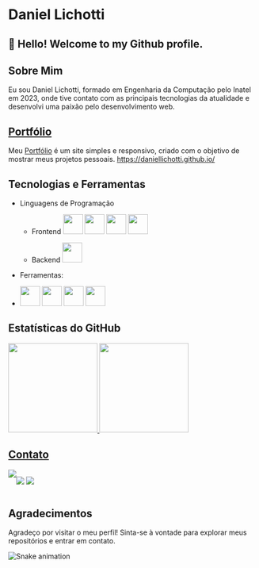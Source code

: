# Daniel Lichotti

## 👋 Hello! Welcome to my Github profile.

## Sobre Mim

Eu sou Daniel Lichotti, formado em Engenharia da Computação pelo Inatel em 2023, onde tive contato com as principais tecnologias da atualidade e desenvolvi uma paixão pelo desenvolvimento web.

## [Portfólio](https://daniellichotti.github.io/)

Meu [Portfólio](https://daniellichotti.github.io/) é um site simples e responsivo, criado com o objetivo de mostrar meus projetos pessoais.
https://daniellichotti.github.io/

## Tecnologias e Ferramentas

-   Linguagens de Programação

    -   Frontend
        [<img src="https://cdn.jsdelivr.net/gh/devicons/devicon/icons/html5/html5-original.svg" width="40" height="40"/>](https://developer.mozilla.org/en-US/docs/Glossary/HTML5)
        [<img src="https://cdn.jsdelivr.net/gh/devicons/devicon/icons/css3/css3-original.svg" width="40" height="40" />](https://developer.mozilla.org/en-US/docs/Web/CSS)
        [<img src="https://cdn.jsdelivr.net/gh/devicons/devicon/icons/javascript/javascript-original.svg" width="40" height="40"/>](https://developer.mozilla.org/en-US/docs/Web/JavaScript)
        [<img src="https://cdn.jsdelivr.net/gh/devicons/devicon/icons/typescript/typescript-original.svg" width="40" height="40"/>](https://www.typescriptlang.org/)
        

    -   Backend
        [<img src="https://cdn.jsdelivr.net/gh/devicons/devicon/icons/python/python-original-wordmark.svg" width="40" height="40"/>](https://www.python.org/)

-   Ferramentas:
-   [<img src="https://cdn.jsdelivr.net/gh/devicons/devicon/icons/react/react-original-wordmark.svg"  width="40" height="40"/>](https://legacy.reactjs.org/)
        [<img src="https://cdn.jsdelivr.net/gh/devicons/devicon/icons/nodejs/nodejs-original-wordmark.svg" width="40" height="40"/>](https://nodejs.org/en)
    [<img src="https://cdn.jsdelivr.net/gh/devicons/devicon/icons/git/git-original-wordmark.svg" width="40" height="40"/>](https://git-scm.com/)
    [<img src="https://cdn.jsdelivr.net/gh/devicons/devicon/icons/linux/linux-original.svg"  width="40" height="40"/>](https://www.google.com)

<!---

## Projetos Destacados

-   [Nome do Projeto]: Breve descrição do projeto e link para o repositório.
-   [Nome do Projeto]: Breve descrição do projeto e link para o repositório.
-   [Nome do Projeto]: Breve descrição do projeto e link para o repositório.
-->

## Estatísticas do GitHub

<div>
<a href="https://github.com/daniellichotti">
<img loading="lazy" height="180em" src="https://github-readme-stats.vercel.app/api/top-langs/?username=daniellichotti&layout=compact&langs_count=7"/>
<img loading="lazy" height="180em" src="https://github-readme-stats.vercel.app/api?username=daniellichotti&show_icons=true&include_all_commits=true&count_private=true"/>
</div>

## Contato

<div style="display:flex">
<a href="https://instagram.com/daniellichotti" target="_blank"><img loading="lazy" src="https://img.shields.io/badge/-Instagram-%23E4405F?style=for-the-badge&logo=instagram&logoColor=white" target="_blank"></a>

<a href = "mailto:danielclichotti@gmail.com"><img loading="lazy" src="https://img.shields.io/badge/Gmail-D14836?style=for-the-badge&logo=gmail&logoColor=white" target="_blank"></a>
<a href="https://www.linkedin.com/in/daniel-lichotti-ba8131225" target="_blank"><img loading="lazy" src="https://img.shields.io/badge/-LinkedIn-%230077B5?style=for-the-badge&logo=linkedin&logoColor=white" target="_blank"></a>   
</div>

<!---
## Contribuições

-   [Nome do Projeto]: Link para o projeto e breve descrição da sua contribuição.
-   [Nome do Projeto]: Link para o projeto e breve descrição da sua contribuição.
-->

## Agradecimentos

Agradeço por visitar o meu perfil! Sinta-se à vontade para explorar meus repositórios e entrar em contato.


![Snake animation](https://github.com/daniellichotti/daniellichotti/blob/output/github-contribution-grid-snake.svg)

